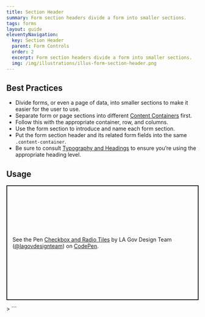 ```yaml
---
title: Section Header
summary: Form section headers divide a form into smaller sections.
tags: forms
layout: guide
eleventyNavigation:
  key: Section Header
  parent: Form Controls
  order: 2
  excerpt: Form section headers divide a form into smaller sections.
  img: /img/illustrations/illus-form-section-header.png
---
```


## Best Practices

- Divide forms, or even a page of data, into smaller sections to make it easier for the user to use.
- Separate form or page sections into different [Content Containers](/components/content_container/) first.
- Follow this with the appropriate container, row, and columns.
- Use the form section to introduce and name each form section.
- Put the form section header and its related form fields into the same `.content-container`.
- Be sure to consult [Typography and Headings](/foundation/typography/#headings) to ensure you’re using the appropriate heading level.

## Usage

<p class="codepen" data-height="300" data-default-tab="html,result" data-slug-hash="MYWLxyw" data-pen-title="Checkbox and Radio Tiles" data-editable="true" data-user="lagovdesignteam" style="height: 300px; box-sizing: border-box; display: flex; align-items: center; justify-content: center; border: 2px solid; margin: 1em 0; padding: 1em;">
  <span>See the Pen <a href="https://codepen.io/lagovdesignteam/pen/MYWLxyw">
  Checkbox and Radio Tiles</a> by LA Gov Design Team (<a href="https://codepen.io/lagovdesignteam">@lagovdesignteam</a>)
  on <a href="https://codepen.io">CodePen</a>.</span>
</p>
<script async src="https://public.codepenassets.com/embed/index.js"></script>>
```
